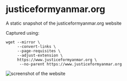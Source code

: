 justiceformyanmar.org
=====================

A static snapshot of the justiceformyanmar.org website

Captured using:

```
wget --mirror \
     --convert-links \
     --page-requisites \
     --adjust-extension \
     https://www.justiceformyanmar.org \
      --no-parent https://www.justiceformyanmar.org
````

![screenshot of the website](https://i.imgur.com/JSyQuh5.png)

